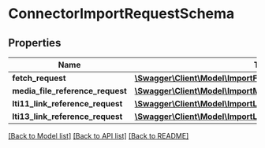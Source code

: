 # ConnectorImportRequestSchema

## Properties
Name | Type | Description | Notes
------------ | ------------- | ------------- | -------------
**fetch_request** | [**\Swagger\Client\Model\ImportFetchRequestSchema**](ImportFetchRequestSchema.md) |  | [optional] 
**media_file_reference_request** | [**\Swagger\Client\Model\ImportMediaFileReferenceRequestSchema**](ImportMediaFileReferenceRequestSchema.md) |  | [optional] 
**lti11_link_reference_request** | [**\Swagger\Client\Model\ImportLti11LinkReferenceRequestSchema**](ImportLti11LinkReferenceRequestSchema.md) |  | [optional] 
**lti13_link_reference_request** | [**\Swagger\Client\Model\ImportLti13LinkReferenceRequestSchema**](ImportLti13LinkReferenceRequestSchema.md) |  | [optional] 

[[Back to Model list]](../README.md#documentation-for-models) [[Back to API list]](../README.md#documentation-for-api-endpoints) [[Back to README]](../README.md)


